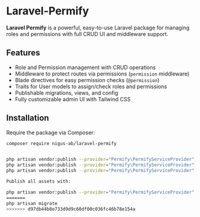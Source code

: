# Laravel-Permify

**Laravel Permify** is a powerful, easy-to-use Laravel package for managing roles and permissions with full CRUD UI and middleware support.

## Features
- Role and Permission management with CRUD operations
- Middleware to protect routes via permissions (`permission` middleware)
- Blade directives for easy permission checks (`@permission`)
- Traits for User models to assign/check roles and permissions
- Publishable migrations, views, and config
- Fully customizable admin UI with Tailwind CSS

## Installation

Require the package via Composer:

```bash
composer require nigus-ab/laravel-permify


php artisan vendor:publish --provider="Permify\PermifyServiceProvider" --tag="config"
php artisan vendor:publish --provider="Permify\PermifyServiceProvider" --tag="views"
php artisan vendor:publish --provider="Permify\PermifyServiceProvider" --tag="migrations"

Publish all assets with:

php artisan vendor:publish --provider="Permify\PermifyServiceProvider"
=======
php artisan migrate
>>>>>>> d97db44b8e733d9d9c60df00c036fc46b78e154a
